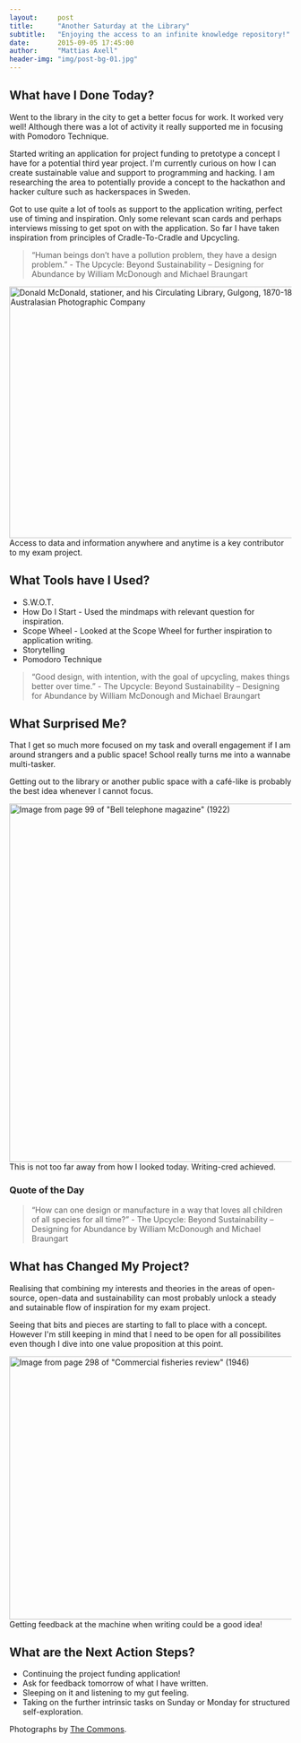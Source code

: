 ```yaml
---
layout:     post
title:      "Another Saturday at the Library"
subtitle:   "Enjoying the access to an infinite knowledge repository!"
date:       2015-09-05 17:45:00
author:     "Mattias Axell"
header-img: "img/post-bg-01.jpg"
---
```


<h2 class="section-heading">What have I Done Today?</h2>

<p>Went to the library in the city to get a better focus for work. It worked very well! Although there was a lot of activity it really supported me in focusing with Pomodoro Technique.</p>

<p>Started writing an application for project funding to pretotype a concept I have for a potential third year project. I'm currently curious on how I can create sustainable value and support to programming and hacking. I am researching the area to potentially provide a concept to the hackathon and hacker culture such as hackerspaces in Sweden.</p>

<p>Got to use quite a lot of tools as support to the application writing, perfect use of timing and inspiration. Only some relevant scan cards and perhaps interviews missing to get spot on with the application. So far I have taken inspiration from principles of Cradle-To-Cradle and Upcycling.</p>

<blockquote>“Human beings don’t have a pollution problem, they have a design problem.” - The Upcycle: Beyond Sustainability – Designing for Abundance by William McDonough and Michael Braungart</blockquote>

<a data-flickr-embed="true"  href="https://www.flickr.com/photos/statelibraryofnsw/5748710857/in/photolist-9KZDsr-6rXDqL-5w4VyW-bmRMEa-jBJzVy-p9rm6V-6v53Xe-7J9fLF-9Pc5Bw-7r7igP-bmRHP2-6AKT3P-bmRG6F-4i7fdX-hE1UhV-eQV3e9-4i7vRa-5y1Wy3-pun5qh-6VqPsK-4ibC6E-4ibgx7-4i7dpn-6B6uhf-aEUTjT-adnMh1-5y1X87-5ERTKR-7JdbH7-6v9MZ3-7J92n2-cwf1rU-nvELkT-cweZ2w-bXiq1Z-cRYNaw-7VHgYD-6B2drz-ccFPbU-bhGA3i-dUyBzJ-dmYgw6-b6RQjB-6v4Y12-cweYAj-fpWESN-bhG3HR-6v52GB-7Je3bb-6DwRh8" title="Donald McDonald, stationer, and his Circulating Library, Gulgong, 1870-1875, American &amp; Australasian Photographic Company"><img src="https://farm6.staticflickr.com/5224/5748710857_176c8614a7_z.jpg" width="640" height="449" alt="Donald McDonald, stationer, and his Circulating Library, Gulgong, 1870-1875, American &amp; Australasian Photographic Company"></a><script async src="//embedr.flickr.com/assets/client-code.js" charset="utf-8"></script>
<span class="caption text-muted">Access to data and information anywhere and anytime is a key contributor to my exam project.</span>

<h2 class="section-heading">What Tools have I Used?</h2>

* S.W.O.T.
* How Do I Start - Used the mindmaps with relevant question for inspiration. 
* Scope Wheel - Looked at the Scope Wheel for further inspiration to application writing.
* Storytelling
* Pomodoro Technique

<blockquote>“Good design, with intention, with the goal of upcycling, makes things better over time.” - The Upcycle: Beyond Sustainability – Designing for Abundance by William McDonough and Michael Braungart</blockquote>

<h2 class="section-heading">What Surprised Me?</h2>

<p>That I get so much more focused on my task and overall engagement if I am around strangers and a public space! School really turns me into a wannabe multi-tasker.</p>

<p>Getting out to the library or another public space with a café-like is probably the best idea whenever I cannot focus.</p>

<a data-flickr-embed="true"  href="https://www.flickr.com/photos/internetarchivebookimages/14776239363/in/photolist-owdqR7-oeVze5-oeVTQ1-owoHq7-ov29gG-y7DTfG-x6ZhRK-xujkfr-yds7Fv-xVPYD1-ouoDnd-ouoD6b-owqtG4-otWCnW-ovJ6aD-otWMGs-ow1cv3-odapkv-ocuCiG-osBMkJ-xvBP2E-x72Wzr-x4ebHg-ye8ZxP-w6uzob-xVPYhu-yb8HqS-xVR84d-yb8Ge3-wYcDAd-wATqxA-wqurSe-xUN5uQ-wqkLBY-wNSrn7-xbHWAX-y6ajwG-xR6FVt-y6aiR3-xQWnmm-x4sw6E" title="Image from page 99 of &quot;Bell telephone magazine&quot; (1922)"><img src="https://farm4.staticflickr.com/3876/14776239363_157085f066_z.jpg" width="609" height="640" alt="Image from page 99 of &quot;Bell telephone magazine&quot; (1922)"></a><script async src="//embedr.flickr.com/assets/client-code.js" charset="utf-8"></script><span class="caption text-muted">This is not too far away from how I looked today. Writing-cred achieved.</span>

<h3 class="section-subheading">Quote of the Day</h3>

<blockquote>“How can one design or manufacture in a way that loves all children of all species for all time?” - The Upcycle: Beyond Sustainability – Designing for Abundance by William McDonough and Michael Braungart</blockquote>

<h2 class="section-heading">What has Changed My Project?</h2>

<p>Realising that combining my interests and theories in the areas of open-source, open-data and sustainability can most probably unlock a steady and sutainable flow of inspiration for my exam project.</p>

<p>Seeing that bits and pieces are starting to fall to place with a concept. However I'm still keeping in mind that I need to be open for all possibilites even though I dive into one value proposition at this point.</p>

<a data-flickr-embed="true"  href="https://www.flickr.com/photos/internetarchivebookimages/20667498465/in/photolist-owdqR7-oeVze5-oeVTQ1-owoHq7-ov29gG-y7DTfG-x6ZhRK-xujkfr-yds7Fv-xVPYD1-ouoDnd-ouoD6b-owqtG4-otWCnW-ovJ6aD-otWMGs-ow1cv3-odapkv-ocuCiG-osBMkJ-xvBP2E-x72Wzr-x4ebHg-ye8ZxP-w6uzob-xVPYhu-yb8HqS-xVR84d-yb8Ge3-wYcDAd-wATqxA-wqurSe-xUN5uQ-wqkLBY-wNSrn7-xbHWAX-y6ajwG-xR6FVt-y6aiR3-xQWnmm-x4sw6E" title="Image from page 298 of &quot;Commercial fisheries review&quot; (1946)"><img src="https://farm1.staticflickr.com/614/20667498465_2be9092d97_z.jpg" width="640" height="470" alt="Image from page 298 of &quot;Commercial fisheries review&quot; (1946)"></a><script async src="//embedr.flickr.com/assets/client-code.js" charset="utf-8"></script><span class="caption text-muted">Getting feedback at the machine when writing could be a good idea!</span>

<h2 class="section-heading">What are the Next Action Steps?</h2>

- Continuing the project funding application!
- Ask for feedback tomorrow of what I have written.
- Sleeping on it and listening to my gut feeling.
- Taking on the further intrinsic tasks on Sunday or Monday for structured self-exploration.

Photographs by <a href="https://www.flickr.com/commons/">The Commons</a>.
